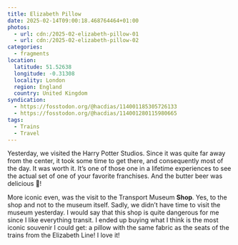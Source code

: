 ```yaml
---
title: Elizabeth Pillow
date: 2025-02-14T09:00:18.468764464+01:00
photos:
  - url: cdn:/2025-02-elizabeth-pillow-01
  - url: cdn:/2025-02-elizabeth-pillow-02
categories:
  - fragments
location:
  latitude: 51.52638
  longitude: -0.31308
  locality: London
  region: England
  country: United Kingdom
syndication:
  - https://fosstodon.org/@hacdias/114001185305726133
  - https://fosstodon.org/@hacdias/114001280115980665
tags:
  - Trains
  - Travel
---
```


Yesterday, we visited the Harry Potter Studios. Since it was quite far away from the center, it took some time to get there, and consequently most of the day. It was worth it. It’s one of those one in a lifetime experiences to see the actual set of one of your favorite franchises. And the butter beer was delicious 🍺!

More iconic even, was the visit to the Transport Museum __Shop__. Yes, to the shop and not to the museum itself. Sadly, we didn’t have time to visit the museum yesterday. I would say that this shop is quite dangerous for me since I like everything transit. I ended up buying what I think is the most iconic souvenir I could get: a pillow with the same fabric as the seats of the trains from the Elizabeth Line! I love it!
